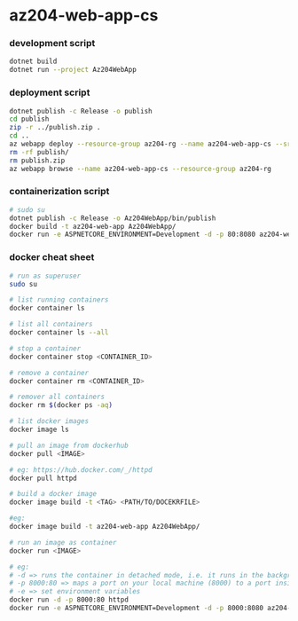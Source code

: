 # az204-web-app-cs

### development script
```sh
dotnet build 
dotnet run --project Az204WebApp
```

### deployment script
```sh
dotnet publish -c Release -o publish
cd publish
zip -r ../publish.zip .
cd ..
az webapp deploy --resource-group az204-rg --name az204-web-app-cs --src-path publish.zip
rm -rf publish/
rm publish.zip
az webapp browse --name az204-web-app-cs --resource-group az204-rg
```

### containerization script
```sh
# sudo su
dotnet publish -c Release -o Az204WebApp/bin/publish
docker build -t az204-web-app Az204WebApp/
docker run -e ASPNETCORE_ENVIRONMENT=Development -d -p 80:8080 az204-web-app
```

### docker cheat sheet

```sh
# run as superuser
sudo su
```

```sh
# list running containers
docker container ls
```

```sh
# list all containers
docker container ls --all
```

```sh
# stop a container
docker container stop <CONTAINER_ID>
```

```sh
# remove a container
docker container rm <CONTAINER_ID>
```

```sh
# remover all containers
docker rm $(docker ps -aq)
```

```sh
# list docker images
docker image ls
```

```sh
# pull an image from dockerhub
docker pull <IMAGE>

# eg: https://hub.docker.com/_/httpd
docker pull httpd
```

```sh
# build a docker image
docker image build -t <TAG> <PATH/TO/DOCEKRFILE>

#eg:
docker image build -t az204-web-app Az204WebApp/

```

```sh
# run an image as container
docker run <IMAGE>

# eg:
# -d => runs the container in detached mode, i.e. it runs in the background and doesn't block your terminal
# -p 8000:80 => maps a port on your local machine (8000) to a port inside the container (80)
# -e => set environment variables
docker run -d -p 8000:80 httpd
docker run -e ASPNETCORE_ENVIRONMENT=Development -d -p 8000:8080 az204-web-app

```
